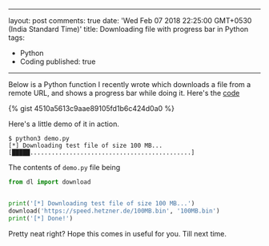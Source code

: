 ---
layout: post
comments: true
date: 'Wed Feb 07 2018 22:25:00 GMT+0530 (India Standard Time)'
title: Downloading file with progress bar in Python
tags:
  - Python
  - Coding
published: true
-----

Below is a Python function I recently wrote which downloads a file from a remote URL, and shows a progress bar while doing it. Here's the [code](https://gist.github.com/SkullTech/4510a5613c9aae89105fd1b6c424d0a0)

{% gist 4510a5613c9aae89105fd1b6c424d0a0 %}

Here's a little demo of it in action.

```console
$ python3 demo.py
[*] Downloading test file of size 100 MB...
[█████.............................................]
```

The contents of `demo.py` file being

```python
from dl import download


print('[*] Downloading test file of size 100 MB...')
download('https://speed.hetzner.de/100MB.bin', '100MB.bin')
print('[*] Done!')
```

Pretty neat right? Hope this comes in useful for you. Till next time.
